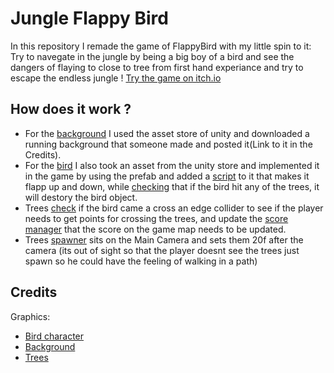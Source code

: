 # Jungle Flappy Bird
In this repository I remade the game of FlappyBird with my little spin to it:
Try to navegate in the jungle by being a big boy of a bird and see the dangers of flaying to close to tree from first hand experiance and try to escape the endless jungle ! [Try the game on itch.io](https://mayamichael.itch.io/jungleflappybird)

## How does it work ?
* For the [background](https://github.com/our-game-maya-and-michael/JungleFlappyBird/tree/main/Assets/Background) I used the asset store of unity and downloaded a running background that someone made and posted it(Link to it in the Credits).
* For the [bird](https://github.com/our-game-maya-and-michael/JungleFlappyBird/tree/main/Assets/Grey%20Bird) I also took an asset from the unity store and implemented it in the game by using the prefab and added a [script](https://github.com/our-game-maya-and-michael/JungleFlappyBird/blob/main/Assets/Scripts/FlappLikeABird.cs) to it that makes it flapp up and down, while [checking](https://github.com/our-game-maya-and-michael/JungleFlappyBird/blob/main/Assets/Scripts/BirdCollision.cs) that if the bird hit any of the trees, it will destory the bird object.
* Trees [check](https://github.com/our-game-maya-and-michael/JungleFlappyBird/blob/main/Assets/Scripts/TreeScore.cs) if the bird came a cross an edge collider to see if the player needs to get points for crossing the trees, and update the [score manager](https://github.com/our-game-maya-and-michael/JungleFlappyBird/blob/main/Assets/Scripts/ScoreManager.cs) that the score on the game map needs to be updated.
* Trees [spawner](https://github.com/our-game-maya-and-michael/JungleFlappyBird/blob/main/Assets/Scripts/TreeSpawner.cs) sits on the Main Camera and sets them 20f after the camera (its out of sight so that the player doesnt see the trees just spawn so he could have the feeling of walking in a path)
## Credits
Graphics:
* [Bird character](https://assetstore.unity.com/packages/2d/characters/2d-cartoon-birds-pack-149167)
* [Background](https://assetstore.unity.com/packages/2d/environments/free-2d-cartoon-parallax-background-205812)
* [Trees](https://assetstore.unity.com/packages/2d/textures-materials/nature/sunnyland-expansion-pack-trees-237697)
